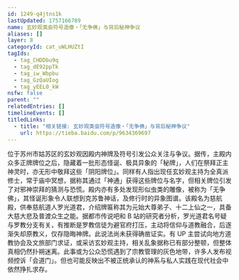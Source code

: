 ```yaml
---
id: 1249-q4jtns1k
lastUpdated: 1757166789
name: 玄妙观类虫符号造像・「无争佛」与背后秘神争议
aliases: []
layer: 8
categoryId: cat_uWLHUZtI
tagIds:
  - tag_CHDDbu9q
  - tag_dE92ppTk
  - tag_iw_Wbpbu
  - tag_GzQaUIog
  - tag_yEEL0_kW
nsfw: false
parent: ""
relatedEntries: []
timelineEvents: []
titledLinks:
  - title: "相关链接: 玄妙观类虫符号造像・「无争佛」与背后秘神争议"
    url: https://tieba.baidu.com/p/9634369697
---
```


位于苏州市姑苏区的玄妙观因殿内神牌及符号引发公众关注与争议。据传，主殿内众多正牌牌位之后，隐藏着一批形态怪诞、极具异象的「秘牌」，人们在祭拜正主神灵时，亦无形中敬拜这些「阴阳牌位」。同样有人指出现任玄妙观主持为全真派修士，常于庙中冥想，据称其通过「神通」获得这些牌位与名字，但相关牌位引发了对邪神崇拜的猜测与恐慌。殿内亦有多处发现形似虫类的雕像，被称为「无争佛」，其怪诞形象令人联想到克苏鲁神话，及修行时的异象图谱。该殿名为慈航殿，供奉慈航道人罗光道君，介绍牌匾称其为元始大尊弟子、十二上仙之一，具备大慈大悲及普渡众生之能。据都市传说吧和 B 站的研究者分析，罗光道君名号疑与罗教分支有关，有推断是罗教信徒为避官府打压，主动将信仰与道教融合，后逐渐失却原教义，仅存隐晦神牌。此说法尚未获得确凿证实。有 UP 主尝试向地方道教协会及文旅部门求证，或采访玄妙观主持，相关乱象据称已有部分整顿，但整体真相仍然扑朔迷离。此事或为公众恐慌遇到了宗教管理的灰色地带，许多人发布视频控诉「会道门」。但也可能反映出不被正统承认的神系与私人实践在现代社会中依然挣扎求存。